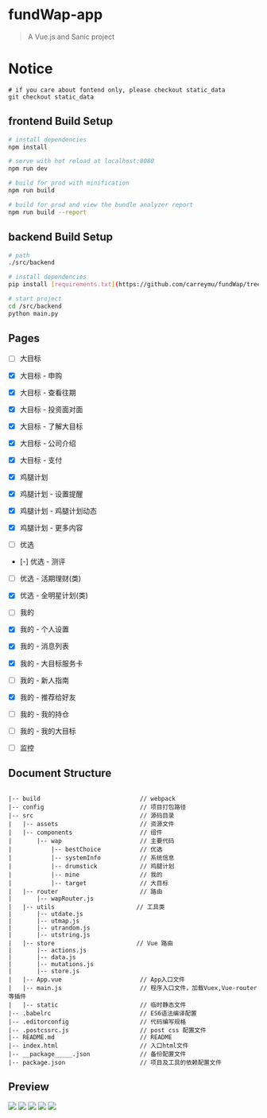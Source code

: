 # fundWap-app

> A Vue.js and Sanic project

# Notice
```
# if you care about fontend only, please checkout static_data
git checkout static_data

```

## frontend Build Setup

``` bash
# install dependencies
npm install

# serve with hot reload at localhost:8080
npm run dev

# build for prod with minification
npm run build

# build for prod and view the bundle analyzer report
npm run build --report
```

## backend Build Setup
```bash
# path
./src/backend

# install dependencies
pip install [requirements.txt](https://github.com/carreymu/fundWap/tree/master/src/backend/requirements.txt)

# start project
cd /src/backend
python main.py

```

## Pages
- [ ] 大目标 
- [x] 大目标 - 申购
- [x] 大目标 - 查看往期
- [x] 大目标 - 投资面对面
- [x] 大目标 - 了解大目标
- [x] 大目标 - 公司介绍
- [x] 大目标 - 支付
    
- [x] 鸡腿计划
- [x] 鸡腿计划 - 设置提醒
- [x] 鸡腿计划 - 鸡腿计划动态
- [x] 鸡腿计划 - 更多内容
    
- [ ] 优选
- [-] 优选 - 测评
- [ ] 优选 - 活期理财(类)
- [x] 优选 - 全明星计划(类)
    
- [ ] 我的
- [x] 我的 - 个人设置
- [x] 我的 - 消息列表
- [x] 我的 - 大目标服务卡
- [ ] 我的 - 新人指南
- [x] 我的 - 推荐给好友
- [ ] 我的 - 我的持仓
- [ ] 我的 - 我的大目标

- [ ] 监控

## Document Structure ##
```

|-- build                            // webpack
|-- config                           // 项目打包路径
|-- src                              // 源码目录
|   |-- assets                       // 资源文件
|   |-- components                   // 组件
|       |-- wap                      // 主要代码
|           |-- bestChoice           // 优选
|           |-- systemInfo           // 系统信息
|           |-- drumstick            // 鸡腿计划
|           |-- mine                 // 我的
|           |-- target               // 大目标
|   |-- router                       // 路由
|       |-- wapRouter.js
|   |-- utils                       // 工具类
|       |-- utdate.js
|       |-- utmap.js
|       |-- utrandom.js
|       |-- utstring.js
|   |-- store                       // Vue 路由
|       |-- actions.js
|       |-- data.js
|       |-- mutations.js
|       |-- store.js
|   |-- App.vue                      // App入口文件
|   |-- main.js                      // 程序入口文件，加载Vuex,Vue-router等插件
|   |-- static                       // 临时静态文件
|-- .babelrc                         // ES6语法编译配置
|-- .editorconfig                    // 代码编写规格
|-- .postcssrc.js                    // post css 配置文件
|-- README.md                        // README
|-- index.html                       // 入口html文件
|-- __package_____.json              // 备份配置文件
|-- package.json                     // 项目及工具的依赖配置文件

```

## Preview

![](https://github.com/carreymu/fundWap/raw/master/static/p1.png)
![](https://github.com/carreymu/fundWap/raw/master/static/p3.1.png)
![](https://github.com/carreymu/fundWap/raw/master/static/p2.png)
![](https://github.com/carreymu/fundWap/raw/master/static/p3.png)
![](https://github.com/carreymu/fundWap/raw/master/static/p4.png)

